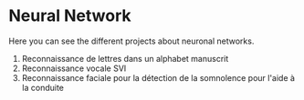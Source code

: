 # Neural Network

Here you can see the different projects about neuronal networks.

1) Reconnaissance de lettres dans un alphabet manuscrit
2) Reconnaissance vocale SVI
3) Reconnaissance faciale pour la détection de la somnolence pour l'aide à la conduite

